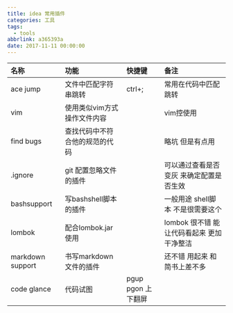 ```yaml
---
title: idea 常用插件
categories: 工具
tags:
  - tools
abbrlink: a365393a
date: 2017-11-11 00:00:00
---
```

|名称|功能|快捷键|备注|
|:-----|:-----|:--------|:------|
|ace jump|文件中匹配字符串跳转|ctrl+;|常用在代码中匹配跳转|
|vim |使用类似vim方式操作文件内容||vim控使用|
|find bugs|查找代码中不符合他的规范的代码||略坑  但是有点用|
|.ignore|git 配置忽略文件的插件||可以通过查看是否变灰 来确定配置是否生效|
|bashsupport|写bashshell脚本的插件||一般用途  shell脚本 不是很需要这个|
|lombok|配合lombok.jar使用||lombok 很不错 能让代码看起来 更加干净整洁|
|markdown support|书写markdown 文件的插件||还不错 用起来 和简书上差不多|
|code glance|代码试图 | pgup pgon 上下翻屏||

